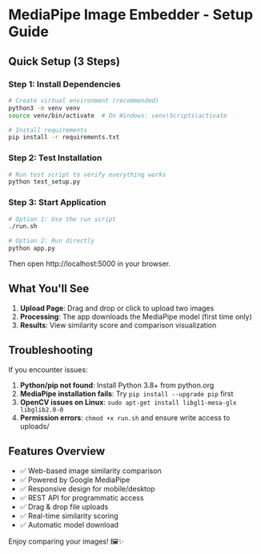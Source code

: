 # MediaPipe Image Embedder - Setup Guide

## Quick Setup (3 Steps)

### Step 1: Install Dependencies
```bash
# Create virtual environment (recommended)
python3 -m venv venv
source venv/bin/activate  # On Windows: venv\Scripts\activate

# Install requirements
pip install -r requirements.txt
```

### Step 2: Test Installation
```bash
# Run test script to verify everything works
python test_setup.py
```

### Step 3: Start Application
```bash
# Option 1: Use the run script
./run.sh

# Option 2: Run directly
python app.py
```

Then open http://localhost:5000 in your browser.

## What You'll See

1. **Upload Page**: Drag and drop or click to upload two images
2. **Processing**: The app downloads the MediaPipe model (first time only)
3. **Results**: View similarity score and comparison visualization

## Troubleshooting

If you encounter issues:

1. **Python/pip not found**: Install Python 3.8+ from python.org
2. **MediaPipe installation fails**: Try `pip install --upgrade pip` first
3. **OpenCV issues on Linux**: `sudo apt-get install libgl1-mesa-glx libglib2.0-0`
4. **Permission errors**: `chmod +x run.sh` and ensure write access to uploads/

## Features Overview

- ✅ Web-based image similarity comparison
- ✅ Powered by Google MediaPipe
- ✅ Responsive design for mobile/desktop
- ✅ REST API for programmatic access
- ✅ Drag & drop file uploads
- ✅ Real-time similarity scoring
- ✅ Automatic model download

Enjoy comparing your images! 🖼️✨